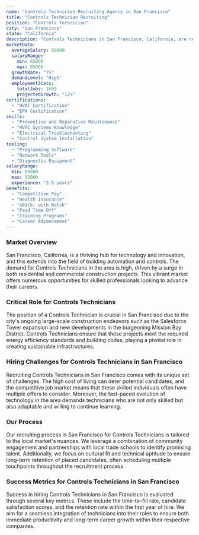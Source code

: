 ```yaml
---
name: "Controls Technician Recruiting Agency in San Francisco"
title: "Controls Technician Recruiting"
position: "Controls Technician"
city: "San Francisco"
state: "California"
description: "Controls Technicians in San Francisco, California, are responsible for the repair, maintenance, installation, and troubleshooting of control systems."
marketData:
  averageSalary: 80000
  salaryRange:
    min: 65000
    max: 95000
  growthRate: "7%"
  demandLevel: "High"
  employmentStats:
    totalJobs: 1600
    projectedGrowth: "12%"
certifications:
  - "HVAC Certification"
  - "EPA Certification"
skills:
  - "Preventive and Reparative Maintenance"
  - "HVAC Systems Knowledge"
  - "Electrical Troubleshooting"
  - "Control System Installation"
tooling:
  - "Programming Software"
  - "Network Tools"
  - "Diagnostic Equipment"
salaryRange:
  min: 65000
  max: 95000
  experience: "2-5 years"
benefits:
  - "Competitive Pay"
  - "Health Insurance"
  - "401(k) with Match"
  - "Paid Time Off"
  - "Training Programs"
  - "Career Advancement"
---
```


### Market Overview
San Francisco, California, is a thriving hub for technology and innovation, and this extends into the field of building automation and controls. The demand for Controls Technicians in the area is high, driven by a surge in both residential and commercial construction projects. This vibrant market offers numerous opportunities for skilled professionals looking to advance their careers.

### Critical Role for Controls Technicians
The position of a Controls Technician is crucial in San Francisco due to the city's ongoing large-scale construction endeavors such as the Salesforce Tower expansion and new developments in the burgeoning Mission Bay District. Controls Technicians ensure that these projects meet the required energy efficiency standards and building codes, playing a pivotal role in creating sustainable infrastructures.

### Hiring Challenges for Controls Technicians in San Francisco
Recruiting Controls Technicians in San Francisco comes with its unique set of challenges. The high cost of living can deter potential candidates, and the competitive job market means that these skilled individuals often have multiple offers to consider. Moreover, the fast-paced evolution of technology in the area demands technicians who are not only skilled but also adaptable and willing to continue learning.

### Our Process
Our recruiting process in San Francisco for Controls Technicians is tailored to the local market's nuances. We leverage a combination of community engagement and partnerships with local trade schools to identify promising talent. Additionally, we focus on cultural fit and technical aptitude to ensure long-term retention of placed candidates, often scheduling multiple touchpoints throughout the recruitment process.

### Success Metrics for Controls Technicians in San Francisco
Success in hiring Controls Technicians in San Francisco is evaluated through several key metrics. These include the time-to-fill rate, candidate satisfaction scores, and the retention rate within the first year of hire. We aim for a seamless integration of technicians into their roles to ensure both immediate productivity and long-term career growth within their respective companies.